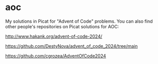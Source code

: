 # aoc
My  solutions in Picat for "Advent of Code" problems. You can also find other people's repositories on Picat solutions for AOC:

http://www.hakank.org/advent-of-code-2024/

https://github.com/DestyNova/advent_of_code_2024/tree/main

https://github.com/cgrozea/AdventOfCode2024
